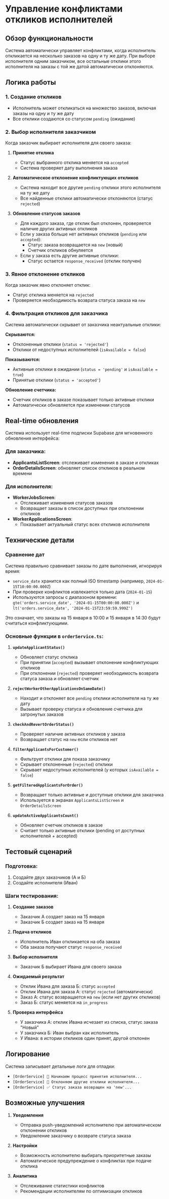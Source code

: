 # Управление конфликтами откликов исполнителей

## Обзор функциональности

Система автоматически управляет конфликтами, когда исполнитель откликается на несколько заказов на одну и ту же дату. При выборе исполнителя одним заказчиком, все остальные отклики этого исполнителя на заказы с той же датой автоматически отклоняются.

## Логика работы

### 1. Создание откликов
- Исполнитель может откликаться на множество заказов, включая заказы на одну и ту же дату
- Все отклики создаются со статусом `pending` (ожидание)

### 2. Выбор исполнителя заказчиком
Когда заказчик выбирает исполнителя для своего заказа:

1. **Принятие отклика**
   - Статус выбранного отклика меняется на `accepted`
   - Система проверяет дату выполнения заказа

2. **Автоматическое отклонение конфликтующих откликов**
   - Система находит все другие `pending` отклики этого исполнителя на ту же дату
   - Все найденные отклики автоматически отклоняются (статус `rejected`)

3. **Обновление статусов заказов**
   - Для каждого заказа, где отклик был отклонен, проверяется наличие других активных откликов
   - Если у заказа больше нет активных откликов (`pending` или `accepted`):
     - Статус заказа возвращается на `new` (новый)
     - Счетчик откликов обнуляется
   - Если у заказа есть другие активные отклики:
     - Статус остается `response_received` (отклик получен)

### 3. Явное отклонение откликов
Когда заказчик явно отклоняет отклик:
- Статус отклика меняется на `rejected`
- Проверяется необходимость возврата статуса заказа на `new`

### 4. Фильтрация откликов для заказчика
Система автоматически скрывает от заказчика неактуальные отклики:

**Скрываются:**
- Отклоненные отклики (`status = 'rejected'`)
- Отклики от недоступных исполнителей (`isAvailable = false`)

**Показываются:**
- Активные отклики в ожидании (`status = 'pending'` и `isAvailable = true`)
- Принятые отклики (`status = 'accepted'`)

**Обновление счетчика:**
- Счетчик откликов в заказе показывает только активные отклики
- Автоматически обновляется при изменении статусов

## Real-time обновления

Система использует real-time подписки Supabase для мгновенного обновления интерфейса:

### Для заказчика:
- **ApplicantsListScreen**: отслеживает изменения в заказе и откликах
- **OrderDetailsScreen**: обновляет список откликов в реальном времени

### Для исполнителя:
- **WorkerJobsScreen**: 
  - Отслеживает изменения статусов заказов
  - Возвращает заказы в список доступных при отклонении откликов
- **WorkerApplicationsScreen**: 
  - Показывает актуальный статус всех откликов исполнителя

## Технические детали

### Сравнение дат
Система правильно сравнивает заказы по дате выполнения, игнорируя время:
- `service_date` хранится как полный ISO timestamp (например, `2024-01-15T10:00:00.000Z`)
- При проверке конфликтов извлекается только дата (`2024-01-15`)
- Используются запросы с диапазоном времени: `gte('orders.service_date', '2024-01-15T00:00:00.000Z')` и `lt('orders.service_date', '2024-01-15T23:59:59.999Z')`

Это означает, что заказы на 15 января в 10:00 и 15 января в 14:30 будут считаться конфликтующими.

### Основные функции в `orderService.ts`:

1. **`updateApplicantStatus()`**
   - Обновляет статус отклика
   - При принятии (`accepted`) вызывает отклонение конфликтующих откликов
   - При отклонении (`rejected`) проверяет необходимость возврата статуса заказа и обновляет счетчик

2. **`rejectWorkerOtherApplicationsOnSameDate()`**
   - Находит и отклоняет все `pending` отклики исполнителя на ту же дату
   - Вызывает проверку статуса и обновление счетчика для затронутых заказов

3. **`checkAndRevertOrderStatus()`**
   - Проверяет наличие активных откликов у заказа
   - Возвращает статус на `new` если откликов нет

4. **`filterApplicantsForCustomer()`**
   - Фильтрует отклики для показа заказчику
   - Скрывает отклоненные (`rejected`) отклики
   - Скрывает недоступных исполнителей (у которых `isAvailable = false`)

5. **`getFilteredApplicantsForOrder()`**
   - Возвращает только активные и доступные отклики для заказчика
   - Используется в экранах `ApplicantsListScreen` и `OrderDetailsScreen`

6. **`updateActiveApplicantsCount()`**
   - Обновляет счетчик откликов в заказе
   - Считает только активные отклики (pending от доступных исполнителей + accepted)

## Тестовый сценарий

### Подготовка:
1. Создайте двух заказчиков (А и Б)
2. Создайте исполнителя (Иван)

### Шаги тестирования:

1. **Создание заказов**
   - Заказчик А создает заказ на 15 января
   - Заказчик Б создает заказ на 15 января

2. **Подача откликов**
   - Исполнитель Иван откликается на оба заказа
   - Оба заказа получают статус `response_received`

3. **Выбор исполнителя**
   - Заказчик Б выбирает Ивана для своего заказа

4. **Ожидаемый результат**
   - Отклик Ивана для заказа Б: статус `accepted`
   - Отклик Ивана для заказа А: статус `rejected` (автоматически)
   - Заказ А: статус возвращается на `new` (если нет других откликов)
   - Заказ Б: статус меняется на `in_progress`

5. **Проверка интерфейса**
   - У заказчика А: отклик Ивана исчезает из списка, статус заказа "Новый"
   - У заказчика Б: Иван выбран как исполнитель
   - У Ивана: в истории откликов один принят, другой отклонен

## Логирование

Система записывает детальные логи для отладки:
- `[OrderService] 🔄 Начинаем процесс принятия исполнителя...`
- `[OrderService] 🚫 Отклоняем другие отклики исполнителя...`
- `[OrderService] ✅ Статус заказа возвращен на 'new'...`

## Возможные улучшения

1. **Уведомления**
   - Отправка push-уведомлений исполнителю при автоматическом отклонении откликов
   - Уведомление заказчику о возврате статуса заказа

2. **Настройки**
   - Возможность исполнителю выбирать приоритетные заказы
   - Автоматическое предупреждение о конфликтах при подаче отклика

3. **Аналитика**
   - Отслеживание статистики конфликтов
   - Рекомендации исполнителям по оптимизации откликов
